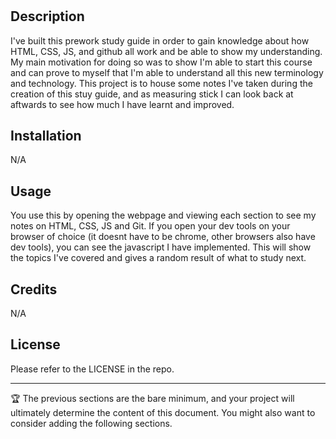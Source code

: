 # <Prework Study Guide Webpage>

## Description

I've built this prework study guide in order to gain knowledge about how HTML, CSS, JS, and github all work and be able to show my understanding.
My main motivation for doing so was to show I'm able to start this course and can prove to myself that I'm able to understand all this new terminology and technology.
This project is to house some notes I've taken during the creation of this stuy guide, and as measuring stick I can look back at aftwards to see how much I have learnt and improved.

## Installation

N/A

## Usage

You use this by opening the webpage and viewing each section to see my notes on HTML, CSS, JS and Git.
If you open your dev tools on your browser of choice (it doesnt have to be chrome, other browsers also have dev tools), you can see the javascript I have implemented. This will show the topics I've covered and gives a random result of what to study next.

## Credits

N/A

## License

Please refer to the LICENSE in the repo.


---

🏆 The previous sections are the bare minimum, and your project will ultimately determine the content of this document. You might also want to consider adding the following sections.

